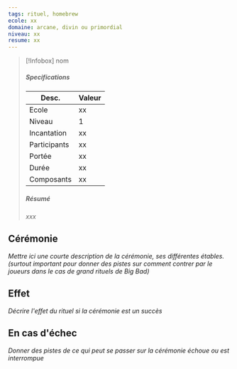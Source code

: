 ```yaml
---
tags: rituel, homebrew
ecole: xx
domaine: arcane, divin ou primordial
niveau: xx
resume: xx
---
```



> [!Infobox] nom
> ##### Specifications
> | Desc. | Valeur |
> | --- | --- |
> | Ecole | xx |
> | Niveau | 1 |
> | Incantation | xx |
> | Participants | xx |
> | Portée | xx |
> | Durée | xx |
> | Composants | xx |
> ##### Résumé
> *xxx*

## Cérémonie
*Mettre ici une courte description de la cérémonie, ses différentes étables. (surtout important pour donner des pistes sur comment contrer par le joueurs dans le cas de grand rituels de Big Bad)*

## Effet
*Décrire l'effet du rituel si la cérémonie est un succès*

## En cas d'échec
*Donner des pistes de ce qui peut se passer sur la cérémonie échoue ou est interrompue*

